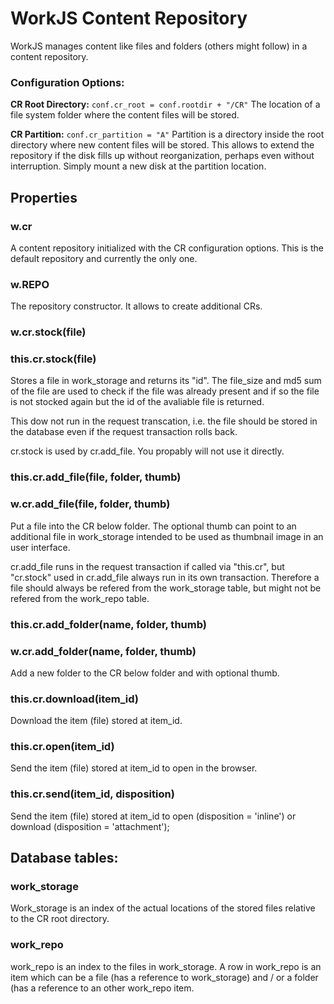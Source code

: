 # WorkJS Content Repository

WorkJS manages content like files and folders (others might follow) in a content repository.

### Configuration Options:

**CR Root Directory:** `conf.cr_root = conf.rootdir + "/CR"`
The location of a file system folder where the content files will be stored.

**CR Partition:** `conf.cr_partition = "A"`
Partition is a directory inside the root directory where new content files will be stored.
This allows to extend the repository if the disk fills up without reorganization, 
perhaps even without interruption. Simply mount a new disk at the partition location.

## Properties

### w.cr
A content repository initialized with the CR configuration options.
This is the default repository and currently the only one.

### w.REPO
The repository constructor. It allows to create additional CRs.

### w.cr.stock(file)
### this.cr.stock(file)
Stores a file in work_storage and returns its "id". The file_size and md5 sum of the file are 
used to check if the file was already present and if so the file is not stocked again but the id 
of the avaliable file is returned.

This dow not run in the request transcation, i.e. the file should be stored in the database 
even if the request transaction rolls back.

cr.stock is used by cr.add_file.
You propably will not use it directly.

### this.cr.add_file(file, folder, thumb)
### w.cr.add_file(file, folder, thumb)
Put a file into the CR below folder.
The optional thumb can point to an additional file in work_storage 
intended to be used as thumbnail image in an user interface.

cr.add_file runs in the request transaction if called via "this.cr",
but "cr.stock" used in cr.add_file always run in its own transaction.
Therefore a file should always be refered from the work_storage table,
but might not be refered from the work_repo table.

### this.cr.add_folder(name, folder, thumb)
### w.cr.add_folder(name, folder, thumb)
Add a new folder to the CR below folder and with optional thumb.

### this.cr.download(item_id)
Download the item (file) stored at item_id.

### this.cr.open(item_id)
Send the item (file) stored at item_id to open in the browser.

### this.cr.send(item_id, disposition)
Send the item (file) stored at item_id to open (disposition = 'inline') or download (disposition = 'attachment');

## Database tables:

### work_storage
Work_storage is an index of the actual locations of the stored files relative to the CR root directory.

### work_repo
work_repo is an index to the files in work_storage. A row in work_repo is an item which can be a file 
(has a reference to work_storage) and / or a folder (has a reference to an other work_repo item.
